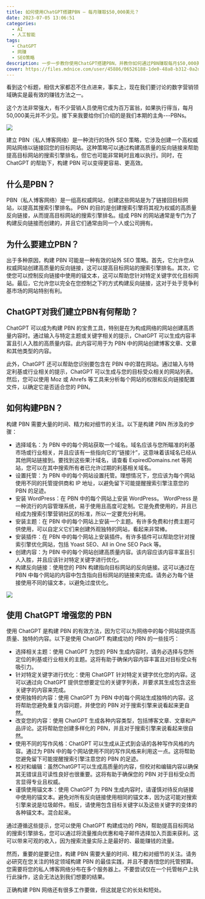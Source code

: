 ```yaml
---
title: 如何使用ChatGPT搭建PBN — 每月赚取$50,000美元？
date: 2023-07-05 13:06:51
categories:
  - AI
  - 人工智能
tags:
  - ChatGPT
  - 网赚
  - SEO策略
description: 一步一步教你使用ChatGPT搭建PBN，并教你如何通过PBN赚取每月$50,000美元的利润。
cover: https://files.mdnice.com/user/45886/06526188-1de0-48a8-b312-0a2d3a7acb2e.png
---
```


看到这个标题，相信大家都忍不住点进来，事实上，现在我们要讨论的数字营销领域确实是最有效的赚钱方法之一。

这个方法非常强大，有不少营销人员使用它成为百万富翁，如果执行得当，每月50,000美元并不少见。接下来我要给你们介绍的是我们本期的主角---PBNs。

![](https://files.mdnice.com/user/45886/75bd099e-d692-48a6-aab9-bd1a4b35eb62.png)

建立 PBN（私人博客网络）是一种流行的场外 SEO 策略，它涉及创建一个高权威网站网络以链接回您的目标网站。这种策略可以通过构建高质量的反向链接来帮助提高目标网站的搜索引擎排名，但它也可能非常耗时且难以执行。同时，在ChatGPT 的帮助下，构建 PBN 可以变得更容易、更高效。

## 什么是PBN？

PBN（私人博客网络）是一组高权威网站，创建这些网站是为了链接回目标网站，以提高其搜索引擎排名。 PBN 的目的是创建搜索引擎将其视为权威的高质量反向链接，从而提高目标网站的搜索引擎排名。组成 PBN 的网站通常是专门为了构建反向链接而创建的，并且它们通常由同一个人或公司拥有。

## 为什么要建立PBN？

出于多种原因，构建 PBN 可能是一种有效的站外 SEO 策略。首先，它允许您从权威网站创建高质量的反向链接，这可以提高目标网站的搜索引擎排名。其次，它使您可以控制反向链接中使用的锚文本，这可以帮助您针对特定关键字优化目标网站。最后，它允许您以完全在您控制之下的方式构建反向链接，这对于处于竞争利基市场的网站特别有利。

## ChatGPT对我们建立PBN有何帮助？

ChatGPT 可以成为构建 PBN 的宝贵工具，特别是在为构成网络的网站创建高质量内容时。通过输入与特定主题或关键字相关的提示，ChatGPT 可以生成内容丰富且引人入胜的高质量内容。此内容可用于为 PBN 中的网站创建博客文章、文章和其他类型的内容。

此外，ChatGPT 还可以帮助您识别要包含在 PBN 中的潜在网站。通过输入与特定利基或行业相关的提示，ChatGPT 可以生成与您的目标受众相关的网站列表。然后，您可以使用 Moz 或 Ahrefs 等工具来分析每个网站的权限和反向链接配置文件，以确定它是否适合您的 PBN。

## 如何构建PBN？

构建 PBN 需要大量的时间、精力和对细节的关注。以下是构建 PBN 所涉及的步骤：

- 选择域名：为 PBN 中的每个网站获取一个域名。域名应该与您所瞄准的利基市场或行业相关，并且应该有一些指向它的“链接汁”，这意味着该域名已经从其他网站链接到。要找到这些果汁域名，请查看 ExpiredDomains.net 等网站，您可以在其中搜索所有者已允许过期的利基相关域名。
- 设置托管：为 PBN 中的每个网站设置托管。理想情况下，您应该为每个网站使用不同的托管提供商和 IP 地址，以避免留下可能提醒搜索引擎注意您的 PBN 的足迹。
- 安装 WordPress：在 PBN 中的每个网站上安装 WordPress。 WordPress 是一种流行的内容管理系统，易于使用且高度可定制。它是免费使用的，并且已经成为搜索引擎营销社区的标准，所以一定要充分利用。
- 安装主题：在 PBN 中的每个网站上安装一个主题。有许多免费和付费主题可供使用，可以自定义它们来创建外观独特的网站，看起来非常棒。
- 安装插件：在 PBN 中的每个网站上安装插件。有许多插件可以帮助您针对搜索引擎优化网站，包括 Yoast SEO、All in One SEO Pack 等。
- 创建内容：为 PBN 中的每个网站创建高质量内容。该内容应该内容丰富且引人入胜，并且应该针对特定关键字进行优化。
- 构建反向链接：使用您的 PBN 构建指向目标网站的反向链接。这可以通过在 PBN 中每个网站的内容中包含指向目标网站的链接来完成。请务必为每个链接使用不同的锚文本，以避免过度优化。

![](https://files.mdnice.com/user/45886/ae265a6a-c39d-4884-8185-4fea2892931a.png)

## 使用 ChatGPT 增强您的 PBN

使用 ChatGPT 是构建 PBN 的有效方法，因为它可以为网络中的每个网站提供高质量、独特的内容。以下是使用 ChatGPT 构建成功的 PBN 的一些技巧：

- 选择相关主题：使用 ChatGPT 为您的 PBN 生成内容时，请务必选择与您所定位的利基或行业相关的主题。这将有助于确保内容内容丰富且对目标受众有吸引力。
- 针对特定关键字进行优化：使用 ChatGPT 针对特定关键字优化您的内容。这可以通过向 ChatGPT 提供您想要定位的关键字列表，并要求其生成包含这些关键字的内容来完成。
- 使用独特的内容：使用 ChatGPT 为 PBN 中的每个网站生成独特的内容。这将帮助您避免重复内容问题，并使您的 PBN 对于搜索引擎来说看起来更自然。
- 改变您的内容：使用 ChatGPT 生成各种内容类型，包括博客文章、文章和产品评论。这将帮助您创建多样化的 PBN，并且对于搜索引擎来说看起来很自然。
- 使用不同的写作风格：ChatGPT 可以生成从正式到会话的各种写作风格的内容。通过为 PBN 中的每个网站使用不同的写作风格来利用这一点。这将帮助您避免留下可能提醒搜索引擎注意您的 PBN 的足迹。
- 校对和编辑：虽然ChatGPT可以生成高质量的内容，但校对和编辑内容以确保其无错误且可读性良好也很重要。这将有助于确保您的 PBN 对于目标受众而言显得专业且权威。
- 谨慎使用锚文本：使用 ChatGPT 为 PBN 生成内容时，请谨慎对待反向链接中使用的锚文本。避免对所有反向链接使用相同的锚文本，因为这可能对搜索引擎来说是垃圾邮件。相反，请使用包含目标关键字以及这些关键字的变体的各种锚文本。混合起来。

通过遵循这些提示，您可以使用 ChatGPT 构建成功的 PBN，帮助提高目标网站的搜索引擎排名，您可以通过将流量推向优惠和电子邮件选择加入页面来获利。这可以带来可观的收入，因为搜索流量实际上是最好的、最能赚钱的流量。

然而，重要的是要记住，构建 PBN 需要大量的时间、精力和对细节的关注。请务必研究在您关注的特定领域构建 PBN 的最佳实践，并且不要吝惜您的托管预算。您需要将您的私人博客网络分布在多个服务器上。不要尝试仅在一个托管帐户上执行此操作，这会无法达到我们想要的结果。

正确构建 PBN 网络还有很多工作要做，但这就是它的长处和短处。
